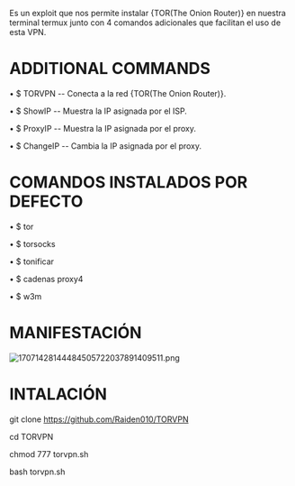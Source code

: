 Es un exploit que nos permite instalar {TOR(The Onion Router)} en nuestra terminal termux junto con 4 comandos adicionales que facilitan el uso de esta VPN.
# ADDITIONAL COMMANDS #

• $ TORVPN -- Conecta a la red {TOR(The Onion Router)}.

• $ ShowIP -- Muestra la IP asignada por el ISP.

• $ ProxyIP -- Muestra la IP asignada por el proxy.

• $ ChangeIP -- Cambia la IP asignada por el proxy.

# COMANDOS INSTALADOS POR DEFECTO #
• $ tor
 
• $ torsocks

• $ tonificar

• $ cadenas proxy4
 
• $ w3m

# MANIFESTACIÓN #

![17071428144484505722037891409511.png](https://github.com/Raiden010/TORVPN/assets/119252533/511a0a0a-e31d-48af-8294-a18781c0bd4b)
# INTALACIÓN #

git clone https://github.com/Raiden010/TORVPN

cd TORVPN

chmod 777 torvpn.sh

bash torvpn.sh
